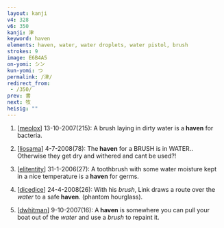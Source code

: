```yaml
---
layout: kanji
v4: 328
v6: 350
kanji: 津
keyword: haven
elements: haven, water, water droplets, water pistol, brush
strokes: 9
image: E6B4A5
on-yomi: シン
kun-yomi: つ
permalink: /津/
redirect_from:
 - /350/
prev: 書
next: 牧
heisig: ""
---
```


1) [<a href="http://kanji.koohii.com/profile/meolox">meolox</a>] 13-10-2007(215): A brush laying in dirty water is a<strong> haven</strong> for bacteria.

2) [<a href="http://kanji.koohii.com/profile/liosama">liosama</a>] 4-7-2008(78): The<strong> haven</strong> for a BRUSH is in WATER.. Otherwise they get dry and withered and cant be used?!

3) [<a href="http://kanji.koohii.com/profile/elitentity">elitentity</a>] 31-1-2006(27): A toothbrush with some water moisture kept in a nice temperature is a<strong> haven</strong> for germs.

4) [<a href="http://kanji.koohii.com/profile/dicedice">dicedice</a>] 24-4-2008(26): With his <em>brush</em>, Link draws a route over the <em>water</em> to a safe<strong> haven</strong>. (phantom hourglass).

5) [<a href="http://kanji.koohii.com/profile/dwhitman">dwhitman</a>] 9-10-2007(16): A<strong> haven</strong> is somewhere you can pull your boat out of the <em>water</em> and use a <em>brush</em> to repaint it.

